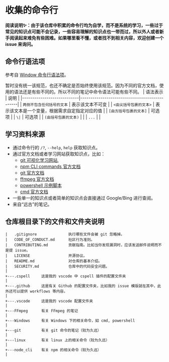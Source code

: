 # 收集的命令行

**阅读说明✨：由于该仓库中积累的命令行均为自学，而不是系统的学习，一些过于常见的知识点可能不会记录，一些容易理解的知识点也一带而过，所以外人或者新手阅读起来难免有些困难。如果哪里看不懂，或者找不到相关内容，欢迎创建一个 issue 来询问。**

## 命令行语法项

参考自 [Window 命令行语法项](https://learn.microsoft.com/zh-cn/windows-server/administration/windows-commands/command-line-syntax-key)。

暂时没有统一该规范，也还不确定是否始终使用该规范。因为不同的官方文档，使用的语法还是有些不同的。所以不同的笔记中命令语法可能有些不同。
| 语法表示                   | 说明                                          |
|----------------------------|-----------------------------------------------|
| `两侧不包含任何括号的文本` | 表示该文本不可变                              |
| `<由尖括号包裹的文本>`     | 表示该文本是一个变量，根据需求自定指定对应的值 |
| `[由方括号包裹的文本]`     | 可选项                                        |
| `\|`                        | 可选项                                        |
| `(由括号包裹的文本)`       |                                               |
| `...`                      |                                               |

## 学习资料来源

- 通过命令行的 `/?`, `--help`, `help` 获取知识点。
- 通过官方文档或者学习网站获取知识点，比如：
    - [git 可视化学习网站](https://learngitbranching.js.org/),
    - [npm CLI commands 官方文档](https://docs.npmjs.com/cli/v8/commands)
    - [git 官方文档](https://git-scm.com/docs)
    - [ffmpeg 官方文档](https://ffmpeg.org/ffmpeg.html)
    - [powershell 示例脚本](https://learn.microsoft.com/zh-cn/powershell/scripting/samples/sample-scripts-for-administration?view=powershell-7.3)
    - [cmd 官方文档](https://learn.microsoft.com/zh-cn/windows-server/administration/windows-commands/windows-commands)
- 一些单一的知识点或者简单的知识点会直接通过 Google/Bing 进行查阅。
- 来自“远古”的笔记。

## 仓库根目录下的文件和文件夹说明

```
|   .gitignore              执行哪些文件会被 git 忽略掉。
|   CODE_OF_CONDUCT.md      社区行为准则。
|   CONTRIBUTING.md         贡献指南。比如当你发现漏洞时，应该发送邮件说明而不是提 issue。
|   LICENSE                 开源协议。
|   README.md               对仓库的基本介绍。
|   SECURITY.md             仓库中的代码安全问题。
|
+---.cspell     这是我的 vscode 中 cspell 插件的配置文件夹
|
+---.github     这是有关 Github 的配置文件夹，比如我的 issue 模版就在其中，此外还可以提供 workflows 等内容。
|
+---.vscode     这是我的 vscode 配置文件夹
|
+---FFmpeg      有关 FFmpeg 的笔记
|
+---Windows     有关 Windows 下的相关命令，如 cmd, powershell
|
+---git         有关 git 命令的笔记（较为久远）
|
+---linux       有关 linux 上的相关命令（较为久远）
|
+---node_cli    有关 npm 的相关命令（较为久远）
|
```